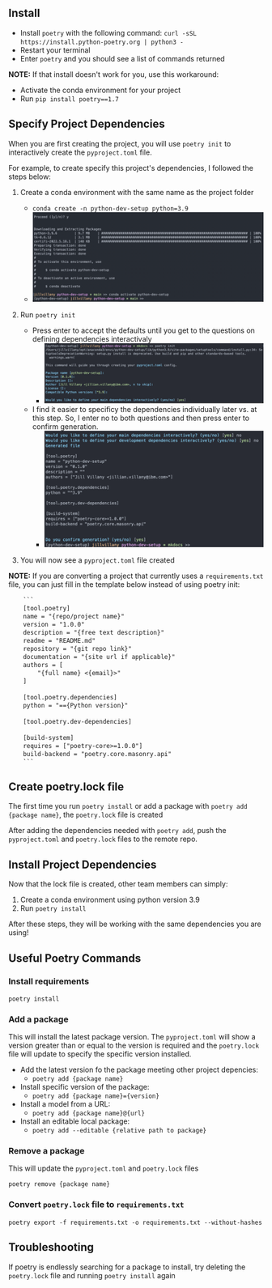
## Install

- Install `poetry` with the following command:
    ```curl -sSL https://install.python-poetry.org | python3 -```
- Restart your terminal
- Enter `poetry` and you should see a list of commands returned

**NOTE:** If that install doesn't work for you, use this workaround:
- Activate the conda environment for your project
- Run `pip install poetry==1.7`

## Specify Project Dependencies

When you are first creating the project, you will use `poetry init` to interactively create the `pyproject.toml` file.

For example, to create specify this project's dependencies, I followed the steps below:

1. Create a conda environment with the same name as the project folder

    - `conda create -n python-dev-setup python=3.9`
    - <img src="../img/conda_env_created.png" alt="img" width=500>

2. Run `poetry init`

    - Press enter to accept the defaults until you get to the questions on defining dependencies interactivaly
        - <img src="../img/poetry-init1.png" alt="img" width=500>
    - I find it easier to specificy the dependencies individually later vs. at this step. So, I enter no to both questions and then press enter to confirm generation.
        - <img src="../img/poetry-init2.png" alt="img" width=500>

3. You will now see a `pyproject.toml` file created

**NOTE:** If you are converting a project that currently uses a `requirements.txt` file, you can just fill in the template below instead of using poetry init:

        ```
        [tool.poetry]
        name = "{repo/project name}"
        version = "1.0.0"
        description = "{free text description}"
        readme = "README.md"
        repository = "{git repo link}"
        documentation = "{site url if applicable}"
        authors = [
            "{full name} <{email}>"
        ]

        [tool.poetry.dependencies]
        python = "=={Python version}"

        [tool.poetry.dev-dependencies]

        [build-system]
        requires = ["poetry-core>=1.0.0"]
        build-backend = "poetry.core.masonry.api"
        ```

## Create poetry.lock file

The first time you run `poetry install` or add a package with `poetry add {package name}`, the `poetry.lock` file is created 

After adding the dependencies needed with `poetry add`, push the `pyproject.toml` and `poetry.lock` files to the remote repo. 

## Install Project Dependencies


Now that the lock file is created, other team members can simply:

1. Create a conda environment using python version 3.9
2. Run `poetry install`

After these steps, they will be working with the same dependencies you are using!

## Useful Poetry Commands

### Install requirements
```
poetry install
```

### Add a package
This will install the latest package version. The `pyproject.toml` will show a version greater than or equal to the version is required and the `poetry.lock` file will update to specify the specific version installed.

- Add the latest version fo the package meeting other project depencies:
    - `poetry add {package name}`
- Install specific version of the package:
    - `poetry add {package name}={version}`
- Install a model from a URL:
    - `poetry add {package name}@{url}`
- Install an editable local package:
    - `poetry add --editable {relative path to package}`

### Remove a package
This will update the `pyproject.toml` and `poetry.lock` files
```
poetry remove {package name}
```

### Convert `poetry.lock` file to `requirements.txt`
```
poetry export -f requirements.txt -o requirements.txt --without-hashes
```

## Troubleshooting

If poetry is endlessly searching for a package to install, try deleting the `poetry.lock` file and running `poetry install` again
